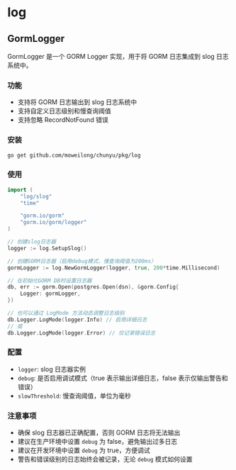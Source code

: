 # log

## GormLogger

GormLogger 是一个 GORM Logger 实现，用于将 GORM 日志集成到 slog 日志系统中。

### 功能

- 支持将 GORM 日志输出到 slog 日志系统中
- 支持自定义日志级别和慢查询阈值
- 支持忽略 RecordNotFound 错误

### 安装

```bash
go get github.com/moweilong/chunyu/pkg/log
```

### 使用

```go
import (
    "log/slog"
    "time"

    "gorm.io/gorm"
    "gorm.io/gorm/logger"
)

// 创建slog日志器
logger := log.SetupSlog()

// 创建GORM日志器（启用debug模式，慢查询阈值为200ms）
gormLogger := log.NewGormLogger(logger, true, 200*time.Millisecond)

// 在初始化GORM DB时设置日志器
db, err := gorm.Open(postgres.Open(dsn), &gorm.Config{
    Logger: gormLogger,
})

// 也可以通过 LogMode 方法动态调整日志级别
db.Logger.LogMode(logger.Info) // 启用详细日志
// 或
db.Logger.LogMode(logger.Error) // 仅记录错误日志
```

### 配置

- `logger`: slog 日志器实例
- `debug`: 是否启用调试模式（true 表示输出详细日志，false 表示仅输出警告和错误）
- `slowThreshold`: 慢查询阈值，单位为毫秒

### 注意事项

- 确保 slog 日志器已正确配置，否则 GORM 日志将无法输出
- 建议在生产环境中设置 `debug` 为 false，避免输出过多日志
- 建议在开发环境中设置 `debug` 为 true，方便调试
- 警告和错误级别的日志始终会被记录，无论 `debug` 模式如何设置